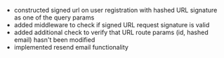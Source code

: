 - constructed signed url on user registration with hashed URL signature as one of the query params
- added middleware to check if signed URL request signature is valid
- added additional check to verify that URL route params (id, hashed email) hasn't been modified 
- implemented resend email functionality